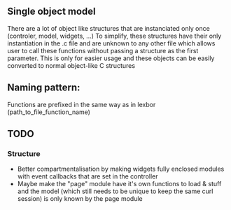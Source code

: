 

## Single object model
There are a lot of object like structures that are instanciated only once (controler, model, widgets, ...)
To simplify, these structures have their only instantiation in the .c file and are unknown to any other file which allows user to call these functions without passing a structure as the first parameter.
This is only for easier usage and these objects can be easily converted to normal object-like C structures

## Naming pattern:
Functions are prefixed in the same way as in lexbor (path\_to\_file\_function\_name)

## TODO
### Structure
- Better compartmentalisation by making widgets fully enclosed modules with event callbacks that are set in the controller
- Maybe make the "page" module have it's own functions to load & stuff and the model (which still needs to be unique to keep the same curl session) is only known by the page module
